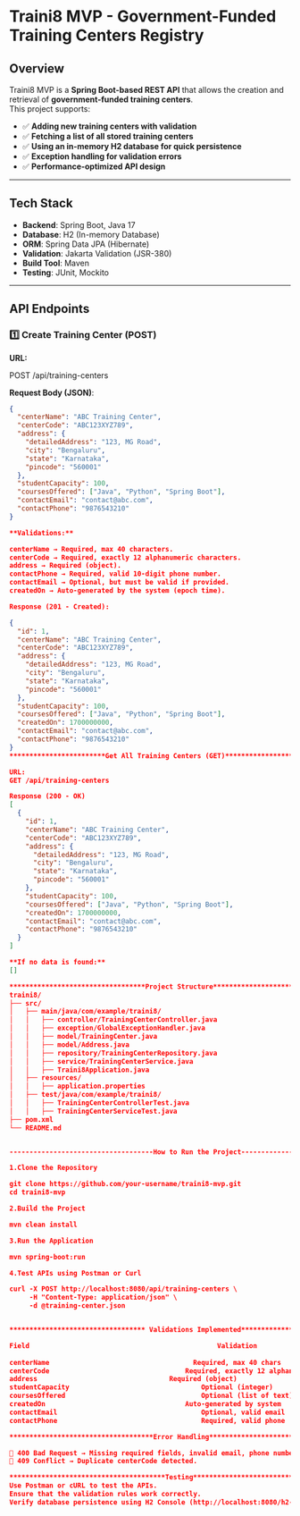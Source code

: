 #  Traini8 MVP - Government-Funded Training Centers Registry
##  Overview
Traini8 MVP is a **Spring Boot-based REST API** that allows the creation and retrieval of **government-funded training centers**.  
This project supports:
- ✅ **Adding new training centers with validation**
- ✅ **Fetching a list of all stored training centers**
- ✅ **Using an in-memory H2 database for quick persistence**
- ✅ **Exception handling for validation errors**
- ✅ **Performance-optimized API design**

---

##  **Tech Stack**
- **Backend**: Spring Boot, Java 17
- **Database**: H2 (In-memory Database)
- **ORM**: Spring Data JPA (Hibernate)
- **Validation**: Jakarta Validation (JSR-380)
- **Build Tool**: Maven
- **Testing**: JUnit, Mockito

---

##  **API Endpoints**

### 1️⃣ **Create Training Center (POST)**
**URL:**  

POST /api/training-centers

**Request Body (JSON)**:
```json
{
  "centerName": "ABC Training Center",
  "centerCode": "ABC123XYZ789",
  "address": {
    "detailedAddress": "123, MG Road",
    "city": "Bengaluru",
    "state": "Karnataka",
    "pincode": "560001"
  },
  "studentCapacity": 100,
  "coursesOffered": ["Java", "Python", "Spring Boot"],
  "contactEmail": "contact@abc.com",
  "contactPhone": "9876543210"
}

**Validations:**

centerName → Required, max 40 characters.
centerCode → Required, exactly 12 alphanumeric characters.
address → Required (object).
contactPhone → Required, valid 10-digit phone number.
contactEmail → Optional, but must be valid if provided.
createdOn → Auto-generated by the system (epoch time).

Response (201 - Created):

{
  "id": 1,
  "centerName": "ABC Training Center",
  "centerCode": "ABC123XYZ789",
  "address": {
    "detailedAddress": "123, MG Road",
    "city": "Bengaluru",
    "state": "Karnataka",
    "pincode": "560001"
  },
  "studentCapacity": 100,
  "coursesOffered": ["Java", "Python", "Spring Boot"],
  "createdOn": 1700000000,
  "contactEmail": "contact@abc.com",
  "contactPhone": "9876543210"
}
************************Get All Training Centers (GET)****************************

URL:
GET /api/training-centers

Response (200 - OK)
[
  {
    "id": 1,
    "centerName": "ABC Training Center",
    "centerCode": "ABC123XYZ789",
    "address": {
      "detailedAddress": "123, MG Road",
      "city": "Bengaluru",
      "state": "Karnataka",
      "pincode": "560001"
    },
    "studentCapacity": 100,
    "coursesOffered": ["Java", "Python", "Spring Boot"],
    "createdOn": 1700000000,
    "contactEmail": "contact@abc.com",
    "contactPhone": "9876543210"
  }
]

**If no data is found:**
[]

**********************************Project Structure**************************************
traini8/
├── src/
│   ├── main/java/com/example/traini8/
│   │   ├── controller/TrainingCenterController.java
│   │   ├── exception/GlobalExceptionHandler.java
│   │   ├── model/TrainingCenter.java
│   │   ├── model/Address.java
│   │   ├── repository/TrainingCenterRepository.java
│   │   ├── service/TrainingCenterService.java
│   │   ├── Traini8Application.java
│   ├── resources/
│   │   ├── application.properties
│   ├── test/java/com/example/traini8/
│   │   ├── TrainingCenterControllerTest.java
│   │   ├── TrainingCenterServiceTest.java
├── pom.xml
└── README.md


------------------------------------How to Run the Project---------------------------------------------

1.Clone the Repository

git clone https://github.com/your-username/traini8-mvp.git
cd traini8-mvp

2.Build the Project

mvn clean install

3.Run the Application

mvn spring-boot:run

4.Test APIs using Postman or Curl

curl -X POST http://localhost:8080/api/training-centers \
     -H "Content-Type: application/json" \
     -d @training-center.json


********************************** Validations Implemented**********************************

Field                                               Validation   
	                                           
centerName	                                  Required, max 40 chars
centerCode	                                Required, exactly 12 alphanumeric chars
address	                                Required (object)
studentCapacity	                                Optional (integer)
coursesOffered	                                Optional (list of text)
createdOn	                                Auto-generated by system
contactEmail	                                Optional, valid email
contactPhone	                                Required, valid phone

************************************Error Handling********************************************

🔹 400 Bad Request → Missing required fields, invalid email, phone number, or center code.
🔹 409 Conflict → Duplicate centerCode detected.

***************************************Testing****************************************************
Use Postman or cURL to test the APIs.
Ensure that the validation rules work correctly.
Verify database persistence using H2 Console (http://localhost:8080/h2-console).
